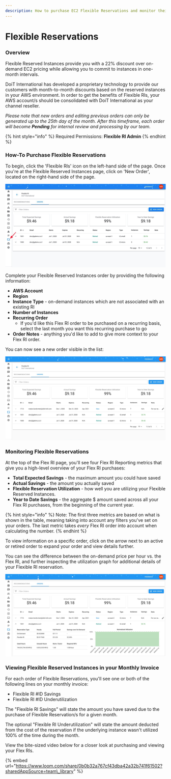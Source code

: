 ```yaml
---
description: How to purchase EC2 Flexible Reservations and monitor their utilitization
---
```


# Flexible Reservations

### Overview

Flexible Reserved Instances provide you with a 22% discount over on-demand EC2 pricing while allowing you to commit to instances in one-month intervals.

DoiT International has developed a proprietary technology to provide our customers with month-to-month discounts based on the reserved instances in your AWS environment. In order to get the benefits of Flexible RIs, your AWS account/s should be consolidated with DoiT International as your channel reseller.

_Please note that new orders and editing previous orders can only be generated up to the 25th day of the month. After this timeframe, each order will become **Pending** for internal review and processing by our team._

{% hint style="info" %}
Required Permissions: **Flexible RI Admin**
{% endhint %}

### How-To Purchase Flexible Reservations

To begin, click the 'Flexible RIs' icon on the left-hand side of the page. Once you're at the Flexible Reserved Instances page, click on 'New Order', located on the right-hand side of the page.

![](../.gitbook/assets/cleanshot-2020-11-26-at-10.42.36.jpg)

Complete your Flexible Reserved Instances order by providing the following information: 

* **AWS Account**
* **Region**
* **Instance Type** - on-demand instances which are not associated with an existing RI 
* **Number of Instances**
* **Recurring Order** 
  * If you'd like this Flex RI order to be purchased on a recurring basis, select the last month you want this recurring purchase to go 
* **Order Notes** - anything you'd like to add to give more context to your Flex RI order.

You can now see a new order visible in the list:

![](../.gitbook/assets/flexriordersuccess.jpg)

### Monitoring Flexible Reservations

At the top of the Flex RI page, you'll see four Flex RI Reporting metrics that give you a high-level overview of your Flex RI purchases:

* **Total Expected Savings** - the maximum amount you could have saved
* **Actual Savings** - the amount you actually saved
* **Flexible Reservation Utilization** - how well you are utilizing your Flexible Reserved Instances.
* **Year to Date Savings** - the aggregate $ amount saved across all your Flex RI purchases, from the beginning of the current year.

{% hint style="info" %}
Note: The first three metrics are based on what is shown in the table, meaning taking into account any filters you've set on your orders. The last metric takes _every_ Flex RI order into account when calculating the number.
{% endhint %}

To view information on a specific order, click on the arrow next to an active or retired order to expand your order and view details further. 

You can see the difference between the on-demand price per hour vs. the Flex RI, and further inspecting the utilization graph for additional details of your Flexible RI reservation.

![](../.gitbook/assets/viewflexriorder.jpg)

### Viewing Flexible Reserved Instances in your Monthly Invoice

For each order of Flexible Reservations, you'll see one or both of the following lines on your monthly invoice:

* Flexible RI \#ID Savings
* Flexible RI \#ID Underutilization

The "Flexible RI Savings" will state the amount you have saved due to the purchase of Flexible Reservation/s for a given month.

The optional "Flexible RI Underutilization" will state the amount deducted from the cost of the reservation if the underlying instance wasn't utilized 100% of the time during the month.

View the bite-sized video below for a closer look at purchasing and viewing your Flex RIs.

{% embed url="https://www.loom.com/share/0b0b32a767cf43dba42a32b741f61502?sharedAppSource=team\_library" %}







